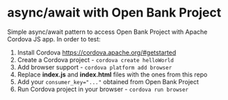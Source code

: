 # async/await with Open Bank Project
Simple async/await pattern to access Open Bank Project with Apache Cordova JS app. In order to test:
1. Install Cordova https://cordova.apache.org/#getstarted
2. Create a Cordova project - `cordova create helloWorld`
3. Add browser support - `cordova platform add browser`
4. Replace **index.js** and **index.html** files with the ones from this repo
5. Add your `consumer_key="..."` obtained from Open Bank Project
6. Run Cordova project in your browser - `cordova run browser`
